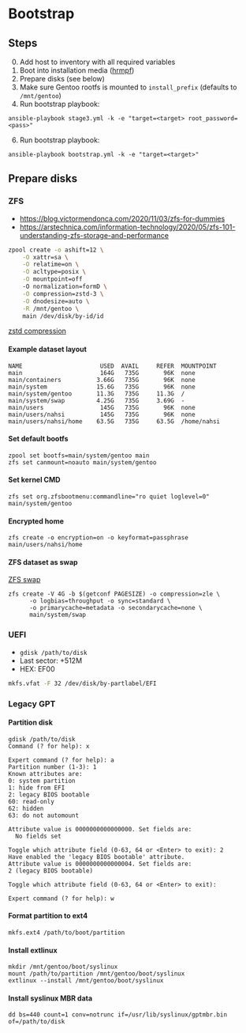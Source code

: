 # Bootstrap
## Steps
0. Add host to inventory with all required variables
1. Boot into installation media ([hrmpf](https://github.com/leahneukirchen/hrmpf))
2. Prepare disks (see below)
4. Make sure Gentoo rootfs is mounted to `install_prefix` (defaults to `/mnt/gentoo`)
5. Run bootstrap playbook:
```
ansible-playbook stage3.yml -k -e "target=<target> root_password=<pass>"
```
6. Run bootstrap playbook:
```
ansible-playbook bootstrap.yml -k -e "target=<target>"
```

## Prepare disks
### ZFS
- https://blog.victormendonca.com/2020/11/03/zfs-for-dummies
- https://arstechnica.com/information-technology/2020/05/zfs-101-understanding-zfs-storage-and-performance

```sh
zpool create -o ashift=12 \
    -O xattr=sa \
    -O relatime=on \
    -O acltype=posix \
    -O mountpoint=off
    -O normalization=formD \
    -O compression=zstd-3 \
    -O dnodesize=auto \
    -R /mnt/gentoo \
    main /dev/disk/by-id/id
```

[zstd compression](https://github.com/openzfs/zfs/pull/10278)

#### Example dataset layout
```
NAME                      USED  AVAIL     REFER  MOUNTPOINT
main                      164G   735G       96K  none
main/containers          3.66G   735G       96K  none
main/system              15.6G   735G       96K  none
main/system/gentoo       11.3G   735G     11.3G  /
main/system/swap         4.25G   735G     3.69G  -
main/users                145G   735G       96K  none
main/users/nahsi          145G   735G       96K  none
main/users/nahsi/home    63.5G   735G     63.5G  /home/nahsi
```

#### Set default bootfs
```
zpool set bootfs=main/system/gentoo main
zfs set canmount=noauto main/system/gentoo
```

#### Set kernel CMD
```
zfs set org.zfsbootmenu:commandline="ro quiet loglevel=0" main/system/gentoo
```

#### Encrypted home
```
zfs create -o encryption=on -o keyformat=passphrase main/users/nahsi/home
```

#### ZFS dataset as swap

[ZFS swap](https://github.com/zfsonlinux/pkg-zfs/wiki/HOWTO-use-a-zvol-as-a-swap-device)
```
zfs create -V 4G -b $(getconf PAGESIZE) -o compression=zle \
      -o logbias=throughput -o sync=standard \
      -o primarycache=metadata -o secondarycache=none \
      main/system/swap
```

### UEFI
- `gdisk /path/to/disk`
- Last sector: +512M
- HEX: EF00

```sh
mkfs.vfat -F 32 /dev/disk/by-partlabel/EFI
```

### Legacy GPT
#### Partition disk
```
gdisk /path/to/disk
Command (? for help): x

Expert command (? for help): a
Partition number (1-3): 1
Known attributes are:
0: system partition
1: hide from EFI
2: legacy BIOS bootable
60: read-only
62: hidden
63: do not automount

Attribute value is 0000000000000000. Set fields are:
  No fields set

Toggle which attribute field (0-63, 64 or <Enter> to exit): 2
Have enabled the 'legacy BIOS bootable' attribute.
Attribute value is 0000000000000004. Set fields are:
2 (legacy BIOS bootable)

Toggle which attribute field (0-63, 64 or <Enter> to exit):

Expert command (? for help): w
```

#### Format partition to ext4
```
mkfs.ext4 /path/to/boot/partition
```

#### Install extlinux
```
mkdir /mnt/gentoo/boot/syslinux
mount /path/to/partition /mnt/gentoo/boot/syslinux
extlinux --install /mnt/gentoo/boot/syslinux
```

#### Install syslinux MBR data
```
dd bs=440 count=1 conv=notrunc if=/usr/lib/syslinux/gptmbr.bin of=/path/to/disk
```
